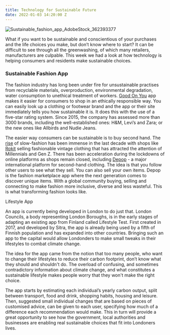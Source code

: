 ```yaml
---
title: Technology for Sustainable Future
date: 2022-01-03 14:20:00 Z
---
```


![Sustainable_fashion_app_AdobeStock_362393377](/uploads/AdobeStock_362393377.jpeg)

What if you want to be sustainable and conscientious of your purchases and the life choices you make, but don’t know where to start? It can be difficult to see through all the greenwashing, of which many retailers, manufacturers are culpable. 
This week we had a look at how technology is helping consumers and residents make sustainable choices.

### Sustainable Fashion App

The fashion industry has long been under fire for unsustainable practises from recyclable materials, overproduction, environmental degradation, water consumption to unethical treatment of workers.  [Good On You](https://goodonyou.eco/) app makes it easier for consumers to shop in an ethically responsible way. You can easily look up a clothing or footwear brand and the app or their site immediately tells you how sustainable it is. It does this with the use of a five-star rating system. Since 2015, the company has assessed more than 3000 brands, including the well-established ones: H&M, Levi’s and Zara; or the new ones like Allbirds and Nudie Jeans.

The easier way consumers can be sustainable is to buy second hand. The [rise](https://www.telegraph.co.uk/fashion/style/fast-rise-slow-fashion-dress-surprise-success-story-lockdown/) of slow-fashion has been immense in the last decade with shops like [Rokit](https://www.rokit.co.uk/) selling fashionable vintage clothing that has attracted the attention of Millennials and Gen Z. There has been acceleration during the lockdowns of online platforms as shops remain closed, including  [Depop](https://www.depop.com/) -  a major international platform for second-hand clothing. The idea is that you follow other users to see what they sell. You can also sell your own items. Depop is the fashion marketplace app where the next generation comes to discover unique items. With a global community buying, selling and connecting to make fashion more inclusive, diverse and less wasteful. This is what transforming fashion looks like.

Lifestyle App

An app is currently being developed in London to do just that. London Councils, a body representing London Boroughs, is in the early stages of adapting an existing app from Finland called Lifestyle Test. First created in 2017, and developed by Sitra, the app is already being used by a fifth of Finnish population and has expanded into other countries. Bringing such an app to the capital would allow Londonders to make small tweaks in their lifestyles to combat climate change. 

The idea for the app came from the notion that too many people, who want to change their lifestyles to reduce their carbon footprint, don’t know what they should and shouldn't do. The overload of confusing, and sometimes contradictory information about climate change, and what constitutes a sustainable lifestyle makes people worry that they won't make the right choice. 

The app starts by estimating each individual’s yearly carbon output, split between transport, food and drink, shopping habits, housing and leisure.
Then, suggested small individual changes that are based on pieces of customised advice, can be given to each user, specifying how much of a difference each recommendation would make. This in turn will provide a great opportunity to see how the government, local authorities and businesses are enabling real sustainable choices that fit into Londoners lives.

